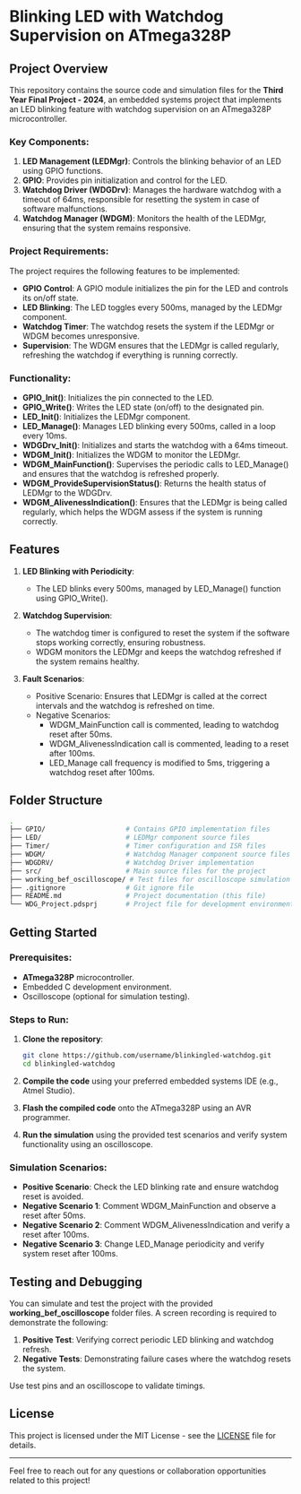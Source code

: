 # Blinking LED with Watchdog Supervision on ATmega328P

## Project Overview

This repository contains the source code and simulation files for the **Third Year Final Project - 2024**, an embedded systems project that implements an LED blinking feature with watchdog supervision on an ATmega328P microcontroller.

### Key Components:
1. **LED Management (LEDMgr)**: Controls the blinking behavior of an LED using GPIO functions.
2. **GPIO**: Provides pin initialization and control for the LED.
3. **Watchdog Driver (WDGDrv)**: Manages the hardware watchdog with a timeout of 64ms, responsible for resetting the system in case of software malfunctions.
4. **Watchdog Manager (WDGM)**: Monitors the health of the LEDMgr, ensuring that the system remains responsive.

### Project Requirements:
The project requires the following features to be implemented:
- **GPIO Control**: A GPIO module initializes the pin for the LED and controls its on/off state.
- **LED Blinking**: The LED toggles every 500ms, managed by the LEDMgr component.
- **Watchdog Timer**: The watchdog resets the system if the LEDMgr or WDGM becomes unresponsive.
- **Supervision**: The WDGM ensures that the LEDMgr is called regularly, refreshing the watchdog if everything is running correctly.

### Functionality:
- **GPIO_Init()**: Initializes the pin connected to the LED.
- **GPIO_Write()**: Writes the LED state (on/off) to the designated pin.
- **LED_Init()**: Initializes the LEDMgr component.
- **LED_Manage()**: Manages LED blinking every 500ms, called in a loop every 10ms.
- **WDGDrv_Init()**: Initializes and starts the watchdog with a 64ms timeout.
- **WDGM_Init()**: Initializes the WDGM to monitor the LEDMgr.
- **WDGM_MainFunction()**: Supervises the periodic calls to LED_Manage() and ensures that the watchdog is refreshed properly.
- **WDGM_ProvideSupervisionStatus()**: Returns the health status of LEDMgr to the WDGDrv.
- **WDGM_AlivenessIndication()**: Ensures that the LEDMgr is being called regularly, which helps the WDGM assess if the system is running correctly.

## Features

1. **LED Blinking with Periodicity**:
   - The LED blinks every 500ms, managed by LED_Manage() function using GPIO_Write().
   
2. **Watchdog Supervision**:
   - The watchdog timer is configured to reset the system if the software stops working correctly, ensuring robustness.
   - WDGM monitors the LEDMgr and keeps the watchdog refreshed if the system remains healthy.

3. **Fault Scenarios**:
   - Positive Scenario: Ensures that LEDMgr is called at the correct intervals and the watchdog is refreshed on time.
   - Negative Scenarios:
     - WDGM_MainFunction call is commented, leading to watchdog reset after 50ms.
     - WDGM_AlivenessIndication call is commented, leading to a reset after 100ms.
     - LED_Manage call frequency is modified to 5ms, triggering a watchdog reset after 100ms.

## Folder Structure

```bash
.
├── GPIO/                    # Contains GPIO implementation files
├── LED/                     # LEDMgr component source files
├── Timer/                   # Timer configuration and ISR files
├── WDGM/                    # Watchdog Manager component source files
├── WDGDRV/                  # Watchdog Driver implementation
├── src/                     # Main source files for the project
├── working_bef_oscilloscope/ # Test files for oscilloscope simulation
├── .gitignore               # Git ignore file
├── README.md                # Project documentation (this file)
└── WDG_Project.pdsprj       # Project file for development environment
```

## Getting Started

### Prerequisites:
- **ATmega328P** microcontroller.
- Embedded C development environment.
- Oscilloscope (optional for simulation testing).

### Steps to Run:
1. **Clone the repository**:
    ```bash
    git clone https://github.com/username/blinkingled-watchdog.git
    cd blinkingled-watchdog
    ```

2. **Compile the code** using your preferred embedded systems IDE (e.g., Atmel Studio).
   
3. **Flash the compiled code** onto the ATmega328P using an AVR programmer.

4. **Run the simulation** using the provided test scenarios and verify system functionality using an oscilloscope.

### Simulation Scenarios:
- **Positive Scenario**: Check the LED blinking rate and ensure watchdog reset is avoided.
- **Negative Scenario 1**: Comment WDGM_MainFunction and observe a reset after 50ms.
- **Negative Scenario 2**: Comment WDGM_AlivenessIndication and verify a reset after 100ms.
- **Negative Scenario 3**: Change LED_Manage periodicity and verify system reset after 100ms.

## Testing and Debugging

You can simulate and test the project with the provided **working_bef_oscilloscope** folder files. A screen recording is required to demonstrate the following:

1. **Positive Test**: Verifying correct periodic LED blinking and watchdog refresh.
2. **Negative Tests**: Demonstrating failure cases where the watchdog resets the system.

Use test pins and an oscilloscope to validate timings.

## License

This project is licensed under the MIT License - see the [LICENSE](LICENSE) file for details.

---

Feel free to reach out for any questions or collaboration opportunities related to this project!

